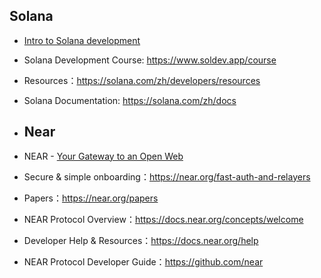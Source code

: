 ## Solana

- [Intro to Solana development](getstarted/hello-world-in-your-browser)
- Solana Development Course: https://www.soldev.app/course
- Resources：https://solana.com/zh/developers/resources
- Solana Documentation: https://solana.com/zh/docs

- ## Near

- NEAR - [Your Gateway to an Open Web](https://docs.near.org/?_gl=1*1ukdh95*_ga*MTQ4MjM2MzEzNS4xNzA3MDE2NTc1*_ga_9GWCXQJ62J*MTcxNDEyNTcwMC4zLjAuMTcxNDEyNTcwMC42MC4wLjA.)
- Secure & simple onboarding：https://near.org/fast-auth-and-relayers
- Papers：https://near.org/papers
- NEAR Protocol Overview：https://docs.near.org/concepts/welcome
- Developer Help & Resources：https://docs.near.org/help
- NEAR Protocol Developer Guide：https://github.com/near
